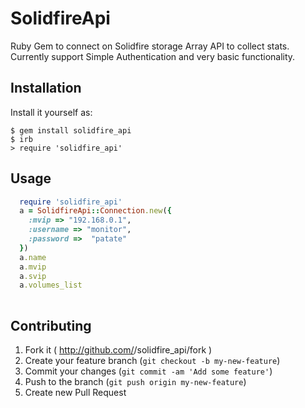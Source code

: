 # SolidfireApi

Ruby Gem to connect on Solidfire storage Array API to collect stats. Currently support Simple Authentication and very basic functionality.

## Installation

Install it yourself as:

    $ gem install solidfire_api
    $ irb
    > require 'solidfire_api'
    

## Usage

```ruby
  require 'solidfire_api'
  a = SolidfireApi::Connection.new({
    :mvip => "192.168.0.1",
    :username => "monitor",
    :password =>  "patate"
  })
  a.name
  a.mvip
  a.svip
  a.volumes_list
  
```

## Contributing

1. Fork it ( http://github.com/<my-github-username>/solidfire_api/fork )
2. Create your feature branch (`git checkout -b my-new-feature`)
3. Commit your changes (`git commit -am 'Add some feature'`)
4. Push to the branch (`git push origin my-new-feature`)
5. Create new Pull Request
